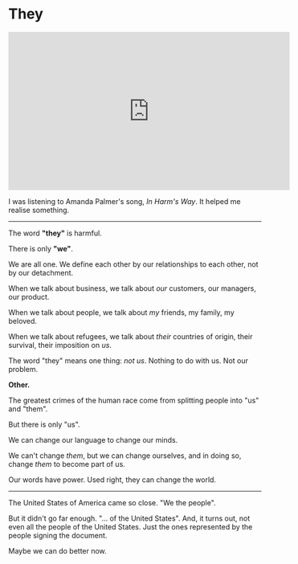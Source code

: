 # They

<iframe width="560" height="315" src="https://www.youtube.com/embed/PhmhsxPEUd4?rel=0" frameborder="0" allowfullscreen></iframe>

I was listening to Amanda Palmer's song, *In Harm's Way*. It helped me realise something.

---

The word **"they"** is harmful.

There is only **"we"**.

We are all one. We define each other by our relationships to each other, not by our detachment.

When we talk about business, we talk about *our* customers, our managers, our product.

When we talk about people, we talk about *my* friends, my family, my beloved.

When we talk about refugees, we talk about *their* countries of origin, their survival, their imposition on *us*.

The word "they" means one thing: *not us*. Nothing to do with us. Not our problem.

**Other.**

The greatest crimes of the human race come from splitting people into "us" and "them".

But there is only "us".

We can change our language to change our minds.

We can't change *them*, but we can change ourselves, and in doing so, change *them* to become part of us.

Our words have power. Used right, they can change the world.

---

The United States of America came so close. "We the people".

But it didn't go far enough. "… of the United States". And, it turns out, not even all the people of the United States. Just the ones represented by the people signing the document.

Maybe we can do better now.
